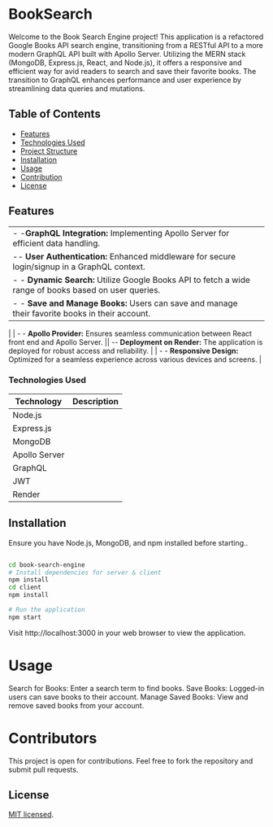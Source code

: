 # BookSearch

Welcome to the Book Search Engine project! This application is a refactored Google Books API search engine, transitioning from a RESTful API to a more modern GraphQL API built with Apollo Server. Utilizing the MERN stack (MongoDB, Express.js, React, and Node.js), it offers a responsive and efficient way for avid readers to search and save their favorite books. The transition to GraphQL enhances performance and user experience by streamlining data queries and mutations.


## Table of Contents

- [Features](#features)
- [Technologies Used](#technologies-used)
- [Project Structure](#project-structure)
- [Installation](#installation)
- [Usage](#usage)
- [Contribution](#contribution)
- [License](#license)


## Features

| | |
| --- | --- |
|- -**GraphQL Integration:** Implementing Apollo Server for efficient data handling. |
| -- **User Authentication:** Enhanced middleware for secure login/signup in a GraphQL context. |
| - - **Dynamic Search:** Utilize Google Books API to fetch a wide range of books based on user queries. |
| - - **Save and Manage Books:** Users can save and manage their favorite books in their account.
 |
 | - - **Apollo Provider:** Ensures seamless communication between React front end and Apollo Server.
 || -- **Deployment on Render:** The application is deployed for robust access and reliability.
 | | - - **Responsive Design:** Optimized for a seamless experience across various devices and screens. |

### Technologies Used

| Technology | Description |
| --- | --- |
| Node.js |
| Express.js |
| MongoDB |
| Apollo Server |
| GraphQL |
| JWT |
| Render |


## Installation

Ensure you have Node.js, MongoDB, and npm installed before starting..

```bash

cd book-search-engine
# Install dependencies for server & client
npm install
cd client
npm install

# Run the application
npm start

```


Visit http://localhost:3000 in your web browser to view the application.

# Usage

Search for Books: Enter a search term to find books.
Save Books: Logged-in users can save books to their account.
Manage Saved Books: View and remove saved books from your account.


# Contributors

This project is open for contributions. Feel free to fork the repository and submit pull requests.



## License

 [MIT licensed](./LICENSE).